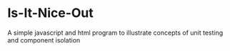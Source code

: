 # Is-It-Nice-Out
A simple javascript and html program to illustrate concepts of unit testing and component isolation
